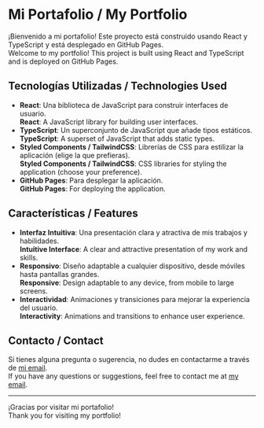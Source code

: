 # Mi Portafolio / My Portfolio

¡Bienvenido a mi portafolio! Este proyecto está construido usando React y TypeScript y está desplegado en GitHub Pages.  
Welcome to my portfolio! This project is built using React and TypeScript and is deployed on GitHub Pages.

## Tecnologías Utilizadas / Technologies Used

- **React**: Una biblioteca de JavaScript para construir interfaces de usuario.  
  **React**: A JavaScript library for building user interfaces.
- **TypeScript**: Un superconjunto de JavaScript que añade tipos estáticos.  
  **TypeScript**: A superset of JavaScript that adds static types.
- **Styled Components / TailwindCSS**: Librerías de CSS para estilizar la aplicación (elige la que prefieras).  
  **Styled Components / TailwindCSS**: CSS libraries for styling the application (choose your preference).
- **GitHub Pages**: Para desplegar la aplicación.  
  **GitHub Pages**: For deploying the application.

## Características / Features

- **Interfaz Intuitiva**: Una presentación clara y atractiva de mis trabajos y habilidades.  
  **Intuitive Interface**: A clear and attractive presentation of my work and skills.
- **Responsivo**: Diseño adaptable a cualquier dispositivo, desde móviles hasta pantallas grandes.  
  **Responsive**: Design adaptable to any device, from mobile to large screens.
- **Interactividad**: Animaciones y transiciones para mejorar la experiencia del usuario.  
  **Interactivity**: Animations and transitions to enhance user experience.

## Contacto / Contact

Si tienes alguna pregunta o sugerencia, no dudes en contactarme a través de [mi email](mailto:seanmeissimilly@gmail.com).  
If you have any questions or suggestions, feel free to contact me at [my email](mailto:seanmeissimilly@gmail.com).

---

¡Gracias por visitar mi portafolio!  
Thank you for visiting my portfolio!
